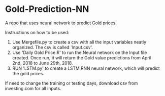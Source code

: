 # Gold-Prediction-NN
A repo that uses neural network to predict Gold prices.

Instructions on how to be used:
1. Use Mergefile.py to create a csv with all the input variables neatly organized. The csv is called 'Input.csv'.
2. Use 'Daily Gold Price.R' to run the Neural network on the Input file created. Once run, it will return the Gold value predictions from April 2nd, 2018 to June 29th, 2018. 
3. RUN 'LSTM.py' to create a LSTM RNN neural network, which will predict the gold prices.

If need to change the training or testing days, download csv from investing.com for all inputs.
